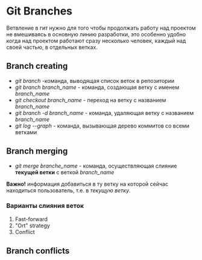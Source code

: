 # Git Branches
Ветвление в гит нужно для того чтобы продолжать работу над проектом не вмешиваясь в основную линию разработки, это особенно  удобно когда над проектом работают сразу несколько человек, каждый над своей частью, в отдельных ветках.

## Branch creating
*  *git branch* -команда, выводящая список веток в репозитории
* *git branch branch_name* - команда, создающая ветку с именем *branch_name*
* *git checkout branch_name* - переход на ветку с названием *branch_name*
* *git branch -d branch_name* - команда, удаляющая ветку с названием *branch_name*
* *git log --graph* - команда, вызывающая дерево коммитов со всеми ветками

## Branch merging
* *git merge branche_name* - команда, осуществляющая
слияние **текущей ветки** с веткой *branch_name*
 
 **Важно!** информация добавиться в ту ветку на которой сейчас находиться пользователь, т.е. в *текущую ветку*.
 ### Варианты слияния веток
 1. Fast-forward
 2. "Ort" strategy
 3. Conflict
## Branch conflicts